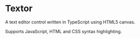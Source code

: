 # Textor

A text editor control written in TypeScript using HTML5 canvas. 

Supports JavaScript, HTML and CSS syntax highlighting.
